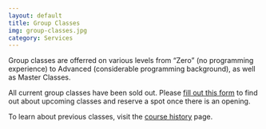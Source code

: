 ```yaml
---
layout: default
title: Group Classes
img: group-classes.jpg
category: Services
---
```

Group classes are offerred on various levels from <q>Zero</q> (no programming experience) to Advanced (considerable programming background), as well as Master Classes.

All current group classes have been sold out. Please <a href="">fill out this form</a> to find out about upcoming classes and reserve a spot once there is an opening.

To learn about previous classes, visit the <a href="course-history">course history</a> page.
